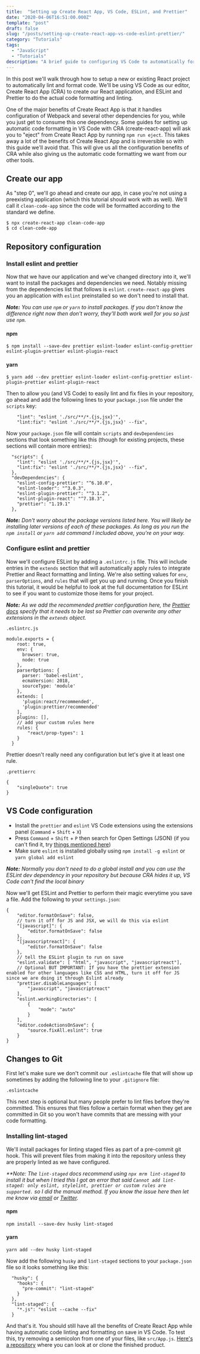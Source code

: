 ```yaml
---
title:  "Setting up Create React App, VS Code, ESLint, and Prettier"
date: "2020-04-06T16:51:00.000Z"
template: "post"
draft: false
slug: "/posts/setting-up-create-react-app-vs-code-eslint-prettier/"
category: "Tutorials"
tags:
  - "JavaScript"
  - "Tutorials"
description: "A brief guide to configuring VS Code to automatically format code in your CRA app using ESLint and Prettier"
---
```


In this post we'll walk through how to setup a new or existing React project to automatically lint and format code. We'll be using VS Code as our editor, Create React App (CRA) to create our React application, and ESLint and Prettier to do the actual code formatting and linting.

One of the major benefits of Create React App is that it handles configuration of Webpack and several other dependencies for you, while you just get to consume this one dependency. Some guides for setting up automatic code formatting in VS Code with CRA (create-react-app) will ask you to "eject" from Create React App by running `npm run eject`. This takes away a lot of the benefits of Create React App and is irreversible so with this guide we'll avoid that. This will give us all the configuration benefits of CRA while also giving us the automatic code formatting we want from our other tools.

## Create our app

As "step 0", we'll go ahead and create our app, in case you're not using a preexisting application (which this tutorial should work with as well). We'll call it `clean-code-app` since the code will be formatted according to the standard we define.

```
$ npx create-react-app clean-code-app
$ cd clean-code-app
```

## Repository configuration

### Install eslint and prettier

Now that we have our application and we've changed directory into it, we'll want to install the packages and dependencies we need. Notably missing from the dependencies list that follows is `eslint`. `create-react-app` gives you an application with `eslint` preinstalled so we don't need to install that.

_**Note:** You can use `npm` or `yarn` to install packages. If you don't know the difference right now then don't worry, they'll both work well for you so just use `npm`._

#### npm
```
$ npm install --save-dev prettier eslint-loader eslint-config-prettier eslint-plugin-prettier eslint-plugin-react
```
#### yarn
```
$ yarn add --dev prettier eslint-loader eslint-config-prettier eslint-plugin-prettier eslint-plugin-react
```

Then to allow you (and VS Code) to easily lint and fix files in your repository, go ahead and add the following lines to your `package.json` file under the `scripts` key:

```
    "lint": "eslint './src/**/*.{js,jsx}'",
    "lint:fix": "eslint './src/**/*.{js,jsx}' --fix",
```

Now your `package.json` file will contain `scripts` and `devDependencies` sections that look something like this (though for existing projects, these sections will contain more entries):

```
  "scripts": {
    "lint": "eslint './src/**/*.{js,jsx}'",
    "lint:fix": "eslint './src/**/*.{js,jsx}' --fix",
  },
  "devDependencies": {
    "eslint-config-prettier": "^6.10.0",
    "eslint-loader": "^3.0.3",
    "eslint-plugin-prettier": "^3.1.2",
    "eslint-plugin-react": "^7.18.3",
    "prettier": "1.19.1"
  },
```

_**Note:** Don't worry about the package versions listed here. You will likely be installing later versions of each of these packages. As long as you run the `npm install` or `yarn add` command I included above, you're on your way._

### Configure eslint and prettier

Now we'll configure ESLint by adding a `.eslintrc.js` file. This will include entries in the `extends` section that will automatically apply rules to integrate Prettier and React formatting and linting. We're also setting values for `env`, `parserOptions`, and `rules` that will get you up and running. Once you finish this tutorial, it would be helpful to look at the full documentation for ESLint to see if you want to customize those items for your project.

_**Note:** As we add the recommended prettier configuration here, the [Prettier docs](https://prettier.io/docs/en/integrating-with-linters.html#eslint) specify that it needs to be last so Prettier can overwrite any other extensions in the `extends` object._

`.eslintrc.js`

```
module.exports = {
    root: true,
    env: {
      browser: true,
      node: true
    },
    parserOptions: {
      parser: 'babel-eslint',
      ecmaVersion: 2018,
      sourceType: 'module'
    },
    extends: [
      'plugin:react/recommended',
      'plugin:prettier/recommended'
    ],
    plugins: [],
    // add your custom rules here
    rules: {
        "react/prop-types": 1
    }
  }
```

Prettier doesn't really need any configuration but let's give it at least one rule.

`.prettierrc`
```
{
    "singleQuote": true
}
```

## VS Code configuration

- Install the `prettier` and `eslint` VS Code extensions using the extensions panel (`Command` + `Shift` + `X`)
- Press `Command` + `Shift` + `P` then search for Open Settings (JSON) (if you can't find it, try [things mentioned here](https://stackoverflow.com/questions/54785520/vs-code-how-to-open-json-settings-with-defaults))
- Make sure `eslint` is installed globally using `npm install -g eslint` or `yarn global add eslint`

_**Note:** Normally you don't need to do a global install and you can use the ESLint dev dependency in your repository but because CRA hides it up, VS Code can't find the local binary_

Now we'll get ESLint and Prettier to perform their magic everytime you save a file. Add the following to your `settings.json`:

```
{
    "editor.formatOnSave": false,
    // turn it off for JS and JSX, we will do this via eslint
    "[javascript]": {
        "editor.formatOnSave": false
    },
    "[javascriptreact]": {
        "editor.formatOnSave": false
    },
    // tell the ESLint plugin to run on save
    "eslint.validate": [ "html", "javascript", "javascriptreact"],
    // Optional BUT IMPORTANT: If you have the prettier extension enabled for other languages like CSS and HTML, turn it off for JS since we are doing it through Eslint already
    "prettier.disableLanguages": [
        "javascript", "javascriptreact"
    ],
    "eslint.workingDirectories": [
        {
            "mode": "auto"
        }
    ],
    "editor.codeActionsOnSave": {
        "source.fixAll.eslint": true
    }
}
```

## Changes to Git

First let's make sure we don't commit our `.eslintcache` file that will show up sometimes by adding the following line to your `.gitignore` file:
```
.eslintcache
```

This next step is optional but many people prefer to lint files before they're committed. This ensures that files follow a certain format when they get are committed in Git so you won't have commits that are messing with your code formatting.

### Installing lint-staged

We'll install packages for linting staged files as part of a pre-commit git hook. This will prevent files from making it into the repository unless they are properly linted as we have configured.

_**Note: The `lint-staged` docs recommend using `npx mrm lint-staged` to install it but when I tried this I got an error that said `Cannot add lint-staged: only eslint, stylelint, prettier or custom rules are supported.` so I did the manual method. If you know the issue here then let me know via [email](mailto:readwriteexercise@gmail.com) or [Twitter](https://twitter.com/readwriteexrcis)._

#### npm
```
npm install --save-dev husky lint-staged
```

#### yarn
```
yarn add --dev husky lint-staged
```

Now add the following `husky` and `lint-staged` sections to your `package.json` file so it looks something like this:
```
  "husky": {
    "hooks": {
      "pre-commit": "lint-staged"
    }
  },
  "lint-staged": {
    "*.js": "eslint --cache --fix"
  }
```

And that's it. You should still have all the benefits of Create React App while having automatic code linting and formatting on save in VS Code. To test this, try removing a semicolon from one of your files, like `src/App.js`. [Here's a repository](https://github.com/bradydowling/eslint-prettier-create-react-app) where you can look at or clone the finished product.

